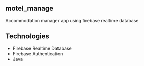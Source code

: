## motel_manage
Accommodation manager app using firebase realtime database

## Technologies
- Firebase Realtime Database
- Firebase Authentication
- Java
